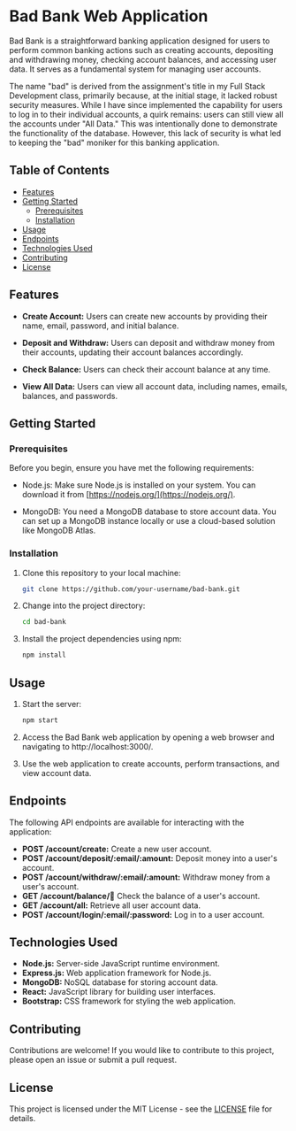 # Bad Bank Web Application

Bad Bank is a straightforward banking application designed for users to perform common banking actions such as creating accounts, depositing and withdrawing money, checking account balances, and accessing user data. It serves as a fundamental system for managing user accounts.

The name "bad" is derived from the assignment's title in my Full Stack Development class, primarily because, at the initial stage, it lacked robust security measures. While I have since implemented the capability for users to log in to their individual accounts, a quirk remains: users can still view all the accounts under "All Data." This was intentionally done to demonstrate the functionality of the database. However, this lack of security is what led to keeping the "bad" moniker for this banking application.

## Table of Contents

- [Features](#features)
- [Getting Started](#getting-started)
  - [Prerequisites](#prerequisites)
  - [Installation](#installation)
- [Usage](#usage)
- [Endpoints](#endpoints)
- [Technologies Used](#technologies-used)
- [Contributing](#contributing)
- [License](#license)

## Features

- **Create Account:** Users can create new accounts by providing their name, email, password, and initial balance.

- **Deposit and Withdraw:** Users can deposit and withdraw money from their accounts, updating their account balances accordingly.

- **Check Balance:** Users can check their account balance at any time.

- **View All Data:** Users can view all account data, including names, emails, balances, and passwords.

## Getting Started

### Prerequisites

Before you begin, ensure you have met the following requirements:

- Node.js: Make sure Node.js is installed on your system. You can download it from [https://nodejs.org/](https://nodejs.org/).

- MongoDB: You need a MongoDB database to store account data. You can set up a MongoDB instance locally or use a cloud-based solution like MongoDB Atlas.

### Installation

1. Clone this repository to your local machine:

   ```bash
   git clone https://github.com/your-username/bad-bank.git

2. Change into the project directory:
   
   ```bash
   cd bad-bank

3. Install the project dependencies using npm:
   
   ```bash
   npm install

## Usage

1. Start the server:

   ```bash
   npm start

2. Access the Bad Bank web application by opening a web browser and navigating to http://localhost:3000/.

3. Use the web application to create accounts, perform transactions, and view account data.

## Endpoints

The following API endpoints are available for interacting with the application:

- **POST /account/create:** Create a new user account.
- **POST /account/deposit/:email/:amount:** Deposit money into a user's account.
- **POST /account/withdraw/:email/:amount:** Withdraw money from a user's account.
- **GET /account/balance/:email:** Check the balance of a user's account.
- **GET /account/all:** Retrieve all user account data.
- **POST /account/login/:email/:password:** Log in to a user account.

## Technologies Used

- **Node.js:** Server-side JavaScript runtime environment.
- **Express.js:** Web application framework for Node.js.
- **MongoDB:** NoSQL database for storing account data.
- **React:** JavaScript library for building user interfaces.
- **Bootstrap:** CSS framework for styling the web application.

## Contributing

Contributions are welcome! If you would like to contribute to this project, please open an issue or submit a pull request.

## License

This project is licensed under the MIT License - see the [LICENSE](LICENSE) file for details.